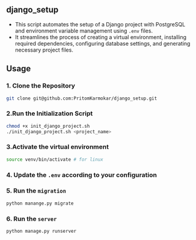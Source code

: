 ## django_setup
- This script automates the setup of a Django project with PostgreSQL and environment variable management using `.env` files. 
- It streamlines the process of creating a virtual environment, installing required dependencies, configuring database settings, and generating necessary project files.

## Usage
### 1. Clone the Repository
```bash
git clone git@github.com:PritomKarmokar/django_setup.git
```
### 2.Run the Initialization Script
```bash
chmod +x init_django_project.sh
./init_django_project.sh <project_name>
```
### 3.Activate the virtual environment
```bash
source venv/bin/activate # for linux
```
### 4. Update the `.env` according to your configuration
### 5. Run the `migration`
```bash
python manange.py migrate
``` 
### 6. Run the `server`
```bash
python manage.py runserver
```